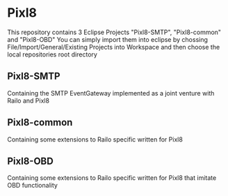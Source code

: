 Pixl8
===========
This repository contains 3 Eclipse Projects "Pixl8-SMTP", "Pixl8-common" and "Pixl8-OBD" 
You can simply import them into eclipse by chossing File/Import/General/Existing Projects into Workspace
and then choose the local repositories root directory

Pixl8-SMTP
--------------
Containing the SMTP EventGateway implemented as a joint venture with Railo and Pixl8

Pixl8-common
--------------
Containing some extensions to Railo specific written for Pixl8

Pixl8-OBD
--------------
Containing some extensions to Railo specific written for Pixl8 that imitate OBD functionality


